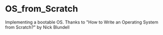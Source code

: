 # OS_from_Scratch
Implementing a  bootable OS. Thanks to "How to Write an Operating System from Scratch?" by Nick Blundell
